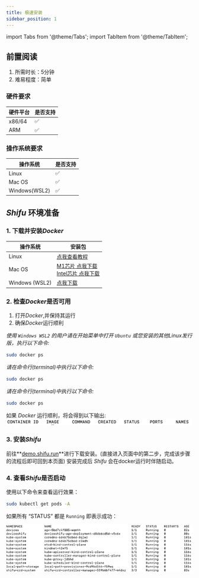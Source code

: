 ```yaml
---
title: 极速安装
sidebar_position: 1
---
```

import Tabs from '@theme/Tabs';
import TabItem from '@theme/TabItem';

## 前置阅读

1. 所需时长：5分钟
2. 难易程度：简单

### 硬件要求

| 硬件平台 | 是否支持 |
|--|--|
| x86/64 | :white_check_mark: |
| ARM | :white_check_mark: |

### 操作系统要求

| 操作系统 | 是否支持 |
|--|--|
| Linux | :white_check_mark: |
| Mac OS | :white_check_mark: |
| Windows(WSL2) | :white_check_mark: |

## ***Shifu*** 环境准备
### 1. 下载并安装*Docker*

| 操作系统 | 安装包 |
|--|--|
| Linux | [点我查看教程](https://docs.docker.com/engine/install/#server) |
| Mac OS | [M1芯片 点我下载](https://desktop.docker.com/mac/main/arm64/Docker.dmg)<br/>[Intel芯片 点我下载](https://desktop.docker.com/mac/main/amd64/Docker.dmg) |
| Windows (WSL2) | [点我下载](https://desktop.docker.com/win/main/amd64/Docker%20Desktop%20Installer.exe) |

### 2. 检查*Docker*是否可用

1. 打开*Docker*,并保持其运行
2. 确保*Docker*运行顺利

<Tabs groupId="operating-systems">
   <TabItem value="win" label="Windows">

   *使用 `Windows WSL2` 的用户请在开始菜单中打开 `Ubuntu` 或您安装的其他Linux发行版，执行以下命令:*

   ```bash
   sudo docker ps
   ```

   </TabItem>
   <TabItem value="mac" label="macOS">

   *请在命令行(terminal)中执行以下命令:*

   ```bash
   sudo docker ps
   ```

   </TabItem>
   <TabItem value="linux" label="Linux">

   *请在命令行(terminal)中执行以下命令:*

   ```bash
   sudo docker ps
   ```
   </TabItem>
</Tabs>

如果 *Docker* 运行顺利，将会得到以下输出:  
![docker_run](images/docker_run.png)

### 3. 安装*Shifu*

前往**[demo.shifu.run](https://demo.shifu.run)**进行下载安装。(直接进入页面中的第二步，完成该步骤的流程后即可回到本页面)
安装完成后 *Shifu* 会在docker运行时伴随启动。

### 4. 查看*Shifu*是否启动

使用以下命令来查看运行效果：

```bash
sudo kubectl get pods -A
```

如果所有 “STATUS” 都是 `Running` 即表示成功：

![Shifu Finished pods](images/shifuFinishPods.png)

